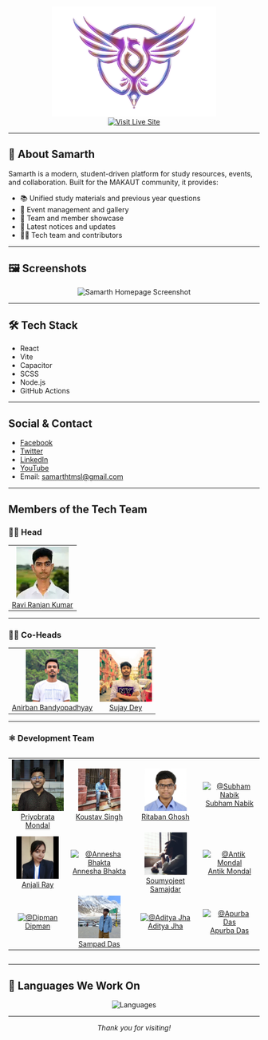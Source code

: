 <div align="center">
  <br>
  <img height="220" src="public/images/newlogo.webp" alt="Samarth logo">
  <br>
  <a href="https://www.samarthtmsl.vercel.app/">
    <img src="https://img.shields.io/badge/Visit%20Live%20Site-blue?style=for-the-badge" alt="Visit Live Site" />
  </a>
</div>

---

## 🚀 About Samarth

Samarth is a modern, student-driven platform for study resources, events, and collaboration. Built for the MAKAUT community, it provides:

- 📚 Unified study materials and previous year questions
- 🎉 Event management and gallery
- 👥 Team and member showcase
- 📰 Latest notices and updates
- 🧑‍💻 Tech team and contributors

---

## 🖼️ Screenshots

<div align="center">
  <img src="public/images/demo-screenshot.webp" alt="Samarth Homepage Screenshot" width="600" />
</div>

---

## 🛠️ Tech Stack

- React
- Vite
- Capacitor
- SCSS
- Node.js
- GitHub Actions

---

## Social & Contact

- [Facebook](https://www.facebook.com/SamarthTMSL)
- [Twitter](https://twitter.com/Samarth_tmsl)
- [LinkedIn](https://www.linkedin.com/company/samarthtmsl/mycompany/)
- [YouTube](https://www.youtube.com/@samarth_tmsl_official)
- Email: samarthtmsl@gmail.com

---

##  Members of the Tech Team

### 👨‍💻 Head
<table><tr>
  <td align="center">
    <a href="https://github.com/iam-ravi-12" target="_blank" rel="nofollow">
      <img src="public/images/RaviRanjan.webp" width="105" alt="@Ravi Ranjan" style="max-width:100%;"><br/>
      Ravi Ranjan Kumar
    </a>
  </td>
</tr></table>

---

### 👨‍💻 Co-Heads
<table><tr>
  <td align="center">
    <a href="https://github.com/anirban12x" target="_blank" rel="nofollow">
      <img src="public/images/Pravidhi_AB.webp" width="105" alt="@Anirban" style="max-width:100%;"><br/>
      Anirban Bandyopadhyay
    </a>
  </td>
  <td align="center">
    <a href="https://github.com/sujayx07" target="_blank" rel="nofollow">
      <img src="public/images/Pravidhi_SD.webp" width="105" alt="@Sujay" style="max-width:100%;"><br/>
      Sujay Dey
    </a>
  </td>
</tr></table>

---

### ⚛️ Development Team

<div align="center">
  <table style="display: inline-table; border-spacing: 20px;">
    <tr>
      <td align="center">
        <a href="https://github.com/darkhorse404" target="_blank" rel="nofollow">
          <img src="public/images/Dev Team/Pravidhi_PM.webp" width="105" alt="@Priyobrata" style="max-width:100%;"><br/>
          Priyobrata Mondal
        </a>
      </td>
      <td align="center">
        <a href="https://github.com/koustavx08" target="_blank" rel="nofollow">
          <img src="public/images/Dev Team/Pravidhi_KS.webp" width="85" alt="@Koustav Singh" style="max-width:100%;"><br/>
          Koustav Singh
        </a>
      </td>
      <td align="center">
        <a href="https://github.com/ritabanghosh" target="_blank" rel="nofollow">
          <img src="public/images/Dev Team/Pravidhi_RG.webp" width="85" alt="@Ritaban Ghosh" style="max-width:100%;"><br/>
          Ritaban Ghosh
        </a>
      </td>
      <td align="center">
        <a href="https://github.com/subhamnabik" target="_blank" rel="nofollow">
          <img src="public/images/demo-profile.webp" width="85" alt="@Subham Nabik" style="max-width:100%;"><br/>
          Subham Nabik
        </a>
      </td>
    </tr>
    <tr>
      <td align="center">
        <a href="https://github.com/anjaliray" target="_blank" rel="nofollow">
          <img src="public/images/Dev Team/Pravidhi_AR.webp" width="85" alt="@Anjali Ray" style="max-width:100%;"><br/>
          Anjali Ray
        </a>
      </td>
      <td align="center">
        <a href="https://github.com/annesha-bhakta" target="_blank" rel="nofollow">
          <img src="public/images/demo-profile.webp" width="85" alt="@Annesha Bhakta" style="max-width:100%;"><br/>
          Annesha Bhakta
        </a>
      </td>
      <td align="center">
        <a href="https://github.com/soumyojeet-samajdar" target="_blank" rel="nofollow">
          <img src="public/images/Dev Team/Pravidhi_SS.webp" width="85" alt="@Soumyojeet Samajdar" style="max-width:100%;"><br/>
          Soumyojeet Samajdar
        </a>
      </td>
      <td align="center">
        <a href="https://github.com/antikmondal" target="_blank" rel="nofollow">
          <img src="public/images/demo-profile.webp" width="85" alt="@Antik Mondal" style="max-width:100%;"><br/>
          Antik Mondal
        </a>
      </td>
    </tr>
    <tr>
      <td align="center">
        <a href="https://github.com/dipman" target="_blank" rel="nofollow">
          <img src="public/images/demo-profile.webp" width="85" alt="@Dipman" style="max-width:100%;"><br/>
          Dipman
        </a>
      </td>
      <td align="center">
        <a href="https://github.com/sampaddas" target="_blank" rel="nofollow">
          <img src="public/images/Dev Team/Pravidhi_SDas.webp" width="85" alt="@Sampad Das" style="max-width:100%;"><br/>
          Sampad Das
        </a>
      </td>
      <td align="center">
        <a href="https://github.com/adityajha" target="_blank" rel="nofollow">
          <img src="public/images/demo-profile.webp" width="85" alt="@Aditya Jha" style="max-width:100%;"><br/>
          Aditya Jha
        </a>
      </td>
      <td align="center">
        <a href="https://github.com/apurbadas" target="_blank" rel="nofollow">
          <img src="public/images/demo-profile.webp" width="85" alt="@Apurba Das" style="max-width:100%;"><br/>
          Apurba Das
        </a>
      </td>
    </tr>
  </table>
</div>

---

## 🧬 Languages We Work On
<p align="center">
  <img src="https://github-readme-stats-git-masterrstaa-rickstaa.vercel.app/api/top-langs?username=SamarthTech&langs_count=12&show_icons=true&theme=highcontrast&locale=en&layout=compact" alt="Languages" />
</p>

---

<p align="center"><i>Thank you for visiting!</i></p>
